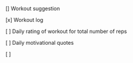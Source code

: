 [] Workout suggestion

[x] Workout log

[ ] Daily rating of workout for total number of reps

[ ] Daily motivational quotes

[ ] 
